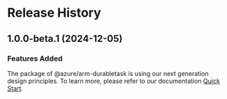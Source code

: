 # Release History
    
## 1.0.0-beta.1 (2024-12-05)

### Features Added

The package of @azure/arm-durabletask is using our next generation design principles. To learn more, please refer to our documentation [Quick Start](https://aka.ms/azsdk/js/mgmt/quickstart).
